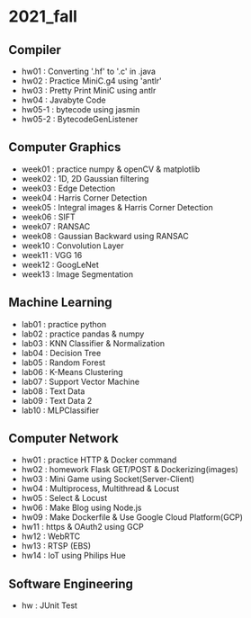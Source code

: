 # 2021_fall

## Compiler
  - hw01 : Converting '.hf' to '.c' in .java
  - hw02 : Practice MiniC.g4 using 'antlr'
  - hw03 : Pretty Print MiniC using antlr
  - hw04 : Javabyte Code
  - hw05-1 : bytecode using jasmin
  - hw05-2 : BytecodeGenListener 

## Computer Graphics
  - week01 : practice numpy & openCV & matplotlib 
  - week02 : 1D, 2D Gaussian filtering 
  - week03 : Edge Detection
  - week04 : Harris Corner Detection
  - week05 : Integral images & Harris Corner Detection
  - week06 : SIFT
  - week07 : RANSAC
  - week08 : Gaussian Backward using RANSAC
  - week10 : Convolution Layer
  - week11 : VGG 16
  - week12 : GoogLeNet
  - week13 : Image Segmentation

## Machine Learning
  - lab01 : practice python
  - lab02 : practice pandas & numpy
  - lab03 : KNN Classifier & Normalization 
  - lab04 : Decision Tree
  - lab05 : Random Forest
  - lab06 : K-Means Clustering
  - lab07 : Support Vector Machine
  - lab08 : Text Data
  - lab09 : Text Data 2
  - lab10 : MLPClassifier
  
## Computer Network
  - hw01 : practice HTTP & Docker command
  - hw02 : homework Flask GET/POST & Dockerizing(images)
  - hw03 : Mini Game using Socket(Server-Client)
  - hw04 : Multiprocess, Multithread & Locust
  - hw05 : Select & Locust
  - hw06 : Make Blog using Node.js
  - hw09 : Make Dockerfile & Use Google Cloud Platform(GCP)
  - hw11 : https & OAuth2 using GCP
  - hw12 : WebRTC
  - hw13 : RTSP (EBS)
  - hw14 : IoT using Philips Hue

## Software Engineering
  - hw : JUnit Test

